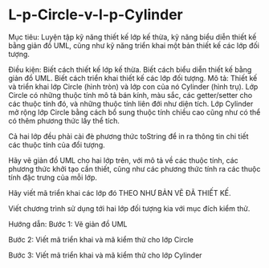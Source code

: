 # L-p-Circle-v-l-p-Cylinder
Mục tiêu:
Luyện tập kỹ năng thiết kế lớp kế thừa, kỹ năng biểu diễn thiết kế bằng giản đồ UML, cũng như kỹ năng triển khai một bản thiết kế các lớp đối tượng.

Điều kiện:
Biết cách thiết kế lớp kế thừa.
Biết cách biểu diễn thiết kế bằng giản đồ UML.
Biết cách triển khai thiết kế các lớp đối tượng.
Mô tả:
Thiết kế và triển khai lớp Circle (hình tròn) và lớp con của nó Cylinder (hình trụ). Lớp Circle có những thuộc tính mô tả bán kính, màu sắc, các getter/setter cho các thuộc tính đó, và những thuộc tính liên đới như diện tích. Lớp Cylinder mở rộng lớp Circle bằng cách bổ sung thuộc tính chiều cao cũng như có thể có thêm phương thức lấy thể tích.

Cả hai lớp đều phải cài đè phương thức toString để in ra thông tin chi tiết các thuộc tính của đổi tượng.

Hãy vẽ giản đồ UML cho hai lớp trên, với mô tả về các thuộc tính, các phương thức khởi tạo cần thiết, cũng như các phương thức tính ra các thuộc tính đặc trưng của mỗi lớp.

Hãy viết mã triển khai các lớp đó THEO NHƯ BẢN VẼ ĐÃ THIẾT KẾ.

Viết chương trình sử dụng tới hai lớp đối tượng kia với mục đích kiểm thử.

Hướng dẫn:
Bước 1: Vẽ giản đồ UML

Bước 2: Viết mã triển khai và mã kiểm thử cho lớp Circle

Bước 3: Viết mã triển khai và mã kiểm thử cho lớp Cylinder
